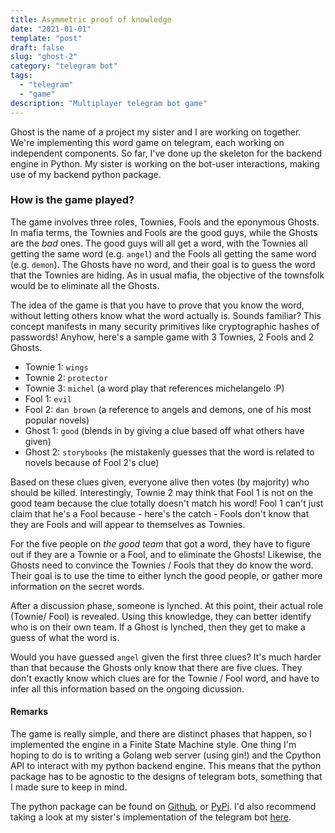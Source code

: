 ```yaml
---
title: Asymmetric proof of knowledge
date: "2021-01-01"
template: "post"
draft: false
slug: "ghost-2"
category: "telegram bot"
tags:
  - "telegram"
  - "game"
description: "Multiplayer telegram bot game"
---
```


Ghost is the name of a project my sister and I are working on together. We're implementing this word game on telegram, each working on independent components. So far, I've done up the skeleton for the backend engine in Python. My sister is working on the bot-user interactions, making use of my backend python package. 

### How is the game played?

The game involves three roles, Townies, Fools and the eponymous Ghosts. In mafia terms, the Townies and Fools are the good guys, while the Ghosts are the *bad* ones. The good guys will all get a word, with the Townies all getting the same word (e.g. `angel`) and the Fools all getting the same word (e.g. `demon`). The Ghosts have no word, and their goal is to guess the word that the Townies are hiding. As in usual mafia, the objective of the townsfolk would be to eliminate all the Ghosts.

The idea of the game is that you have to prove that you know the word, without letting others know what the word actually is. Sounds familiar? This concept manifests in many security primitives like cryptographic hashes of passwords! Anyhow, here's a sample game with 3 Townies, 2 Fools and 2 Ghosts.

- Townie 1: `wings`
- Townie 2: `protector`
- Townie 3: `michel` (a word play that references michelangelo :P)
- Fool 1: `evil`
- Fool 2: `dan brown` (a reference to angels and demons, one of his most popular novels)
- Ghost 1: `good` (blends in by giving a clue based off what others have given)
- Ghost 2: `storybooks` (he mistakenly guesses that the word is related to novels because of Fool 2's clue)

Based on these clues given, everyone alive then votes (by majority) who should be killed. Interestingly, Townie 2 may think that Fool 1 is not on the good team because the clue totally doesn't match his word! Fool 1 can't just claim that he's a Fool because - here's the catch - Fools don't know that they are Fools and will appear to themselves as Townies. 

For the five people on *the good team* that got a word, they have to figure out if they are a Townie or a Fool, and to eliminate the Ghosts! Likewise, the Ghosts need to convince the Townies / Fools that they do know the word. Their goal is to use the time to either lynch the good people, or gather more information on the secret words.

After a discussion phase, someone is lynched. At this point, their actual role (Townie/ Fool) is revealed. Using this knowledge, they can better identify who is on their own team. If a Ghost is lynched, then they get to make a guess of what the word is. 

Would you have guessed `angel` given the first three clues? It's much harder than that because the Ghosts only know that there are five clues. They don't exactly know which clues are for the Townie / Fool word, and have to infer all this information based on the ongoing dicussion.

#### Remarks

The game is really simple, and there are distinct phases that happen, so I implemented the engine in a Finite State Machine style. One thing I'm hoping to do is to writing a Golang web server (using gin!) and the Cpython API to interact with my python backend engine. This means that the python package has to be agnostic to the designs of telegram bots, something that I made sure to keep in mind.

The python package can be found on [Github](/home/joyce/lumen/content/posts/ghost.md), or [PyPi](https://pypi.org/simple/ghost-word-game/). I'd also recommend taking a look at my sister's implementation of the telegram bot [here](https://github.com/pikulet/ghost-bot/).
